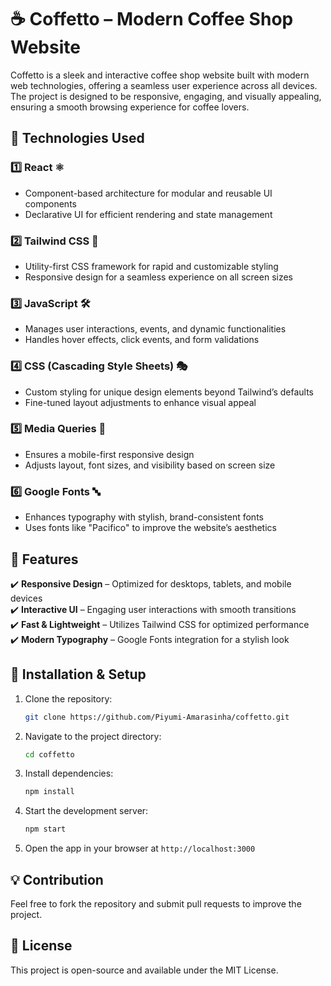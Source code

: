 # ☕ Coffetto – Modern Coffee Shop Website  

Coffetto is a sleek and interactive coffee shop website built with modern web technologies, offering a seamless user experience across all devices. The project is designed to be responsive, engaging, and visually appealing, ensuring a smooth browsing experience for coffee lovers.  

## 🚀 Technologies Used  

### 1️⃣ React ⚛️  
- Component-based architecture for modular and reusable UI components  
- Declarative UI for efficient rendering and state management  

### 2️⃣ Tailwind CSS 🎨  
- Utility-first CSS framework for rapid and customizable styling  
- Responsive design for a seamless experience on all screen sizes  

### 3️⃣ JavaScript 🛠️  
- Manages user interactions, events, and dynamic functionalities  
- Handles hover effects, click events, and form validations  

### 4️⃣ CSS (Cascading Style Sheets) 🎭  
- Custom styling for unique design elements beyond Tailwind’s defaults  
- Fine-tuned layout adjustments to enhance visual appeal  

### 5️⃣ Media Queries 📱  
- Ensures a mobile-first responsive design  
- Adjusts layout, font sizes, and visibility based on screen size  

### 6️⃣ Google Fonts 🔤  
- Enhances typography with stylish, brand-consistent fonts  
- Uses fonts like "Pacifico" to improve the website’s aesthetics  

## 🌟 Features  
✔️ **Responsive Design** – Optimized for desktops, tablets, and mobile devices  
✔️ **Interactive UI** – Engaging user interactions with smooth transitions  
✔️ **Fast & Lightweight** – Utilizes Tailwind CSS for optimized performance  
✔️ **Modern Typography** – Google Fonts integration for a stylish look  

## 📂 Installation & Setup  

1. Clone the repository:  
   ```bash
   git clone https://github.com/Piyumi-Amarasinha/coffetto.git
   ```
2. Navigate to the project directory:  
   ```bash
   cd coffetto
   ```
3. Install dependencies:  
   ```bash
   npm install
   ```
4. Start the development server:  
   ```bash
   npm start
   ```
5. Open the app in your browser at `http://localhost:3000`  

## 💡 Contribution  
Feel free to fork the repository and submit pull requests to improve the project.  

## 📄 License  
This project is open-source and available under the MIT License.  

